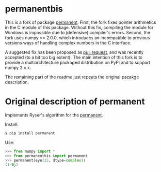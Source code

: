 # permanentbis
This is a fork of package [permanent](https://pypi.org/project/permanent/).
First, the fork fixes pointer arithmetics in the C module of this package.
Without this fix, compiling the module for Windows is impossible due to
(defensive) compiler's errors. Second, the fork uses numpy >= 2.0.0, which
introduces an incompatible to previous versions ways of handling complex
numbers in the C interface.

A suggested fix has been proposed as [pull
request](https://github.com/peteshadbolt/permanent/pull/2), and was
recently accepted (to a bit too big extent). The main intention
of this fork is to provide a multiarchitecture packaged distribution on PyPi
and to support numpy 2.x.x.

The remaining part of the readme just repeats the original pacakge description.

# Original description of permanent

Implements Ryser's algorithm for the [permanent](https://en.wikipedia.org/wiki/Permanent).

Install:
```bash
$ pip install permanent
```
Use:
```python
>>> from numpy import *
>>> from permanentbis import permanent
>>> permanent(eye(15, dtype=complex))
(1-0j)
```
